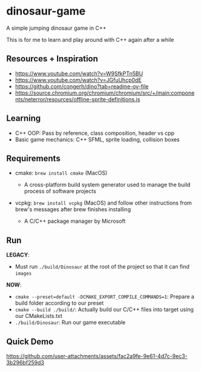 # dinosaur-game

A simple jumping dinosaur game in C++

This is for me to learn and play around with C++ again after a while

## Resources + Inspiration

- https://www.youtube.com/watch?v=W9SfkPTn5BU
- https://www.youtube.com/watch?v=JGfuUhcp0dE
- https://github.com/congerh/dino?tab=readme-ov-file
- https://source.chromium.org/chromium/chromium/src/+/main:components/neterror/resources/offline-sprite-definitions.js

## Learning

- C++ OOP: Pass by reference, class composition, header vs cpp
- Basic game mechanics: C++ SFML, sprite loading, collision boxes

## Requirements

- cmake: `brew install cmake` (MacOS)
  - A cross-platform build system generator used to manage the build process of software projects

- vcpkg: `brew install vcpkg` (MacOS) and follow other instructions from brew's messages after brew finishes installing
  - A C/C++ package manager by Microsoft

## Run

**LEGACY**: 

- Must run `./build/Dinosaur` at the root of the project so that it can find `images`

**NOW**:

- `cmake --preset=default -DCMAKE_EXPORT_COMPILE_COMMANDS=1`: Prepare a build folder according to our preset
- `cmake --build ./build/`: Actually build our C/C++ files into target using our CMakeLists.txt
- `./build/Dinosaur`: Run our game executable

## Quick Demo

https://github.com/user-attachments/assets/fac2a9fe-9e61-4d7c-9ec3-3b296bf259d3
